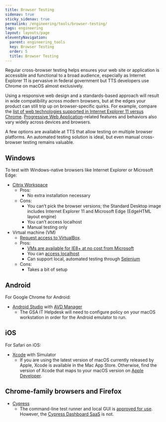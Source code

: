 ```yaml
---
title: Browser Testing
sidenav: true
sticky_sidenav: true
permalink: /engineering/tools/browser-testing/
tags: engineering
layout: layouts/page
eleventyNavigation: 
  parent: engineering_tools
  key: Browser Testing
  order: 5
  title: Browser Testing
---
```


Regular cross-browser testing helps ensures your web site or application is accessible and functional to a broad audience, especially as Internet Explorer 11 is pervasive in federal government but TTS developers use Chrome on macOS almost exclusively.

Using a responsive web design and a standards-based approach will result in wide compatibility across modern browsers, but at the edges your product can still trip up on browser-specific quirks. For example, compare the [list of web technologies supported in Internet Explorer 11 versus Chrome](https://caniuse.com/#compare=ie+11,chrome+86). [Progressive Web Application](https://web.dev/progressive-web-apps/)-related features and behaviors also vary widely across devices and browsers.

A few options are available at TTS that allow testing on multiple browser platforms. An automated testing solution is ideal, but even manual cross-browser testing remains valuable.

## Windows

To test with Windows-native browsers like Internet Explorer or Microsoft Edge: 

- [Citrix Workspace](https://handbook.tts.gsa.gov/vmware-horizon/)
  * Pros:
     * No extra installation necessary
  * Cons:
     * You can’t pick the browser versions; the Standard Desktop image includes Internet Explorer 11 and Microsoft Edge (EdgeHTML layout engine) 
     * You can’t access localhost
     * Manual testing only
- Virtual machine (VM)
  * [Request access to VirtualBox](https://gsa.servicenowservices.com/sp/?id=sc_cat_item&sys_id=1bfdfdca78d3a400ce3ddff91a64940b).
  * Pros:
    * [VMs are available for IE8+ at no cost from Microsoft](https://developer.microsoft.com/en-us/microsoft-edge/tools/vms/)
    * You can [access localhost](https://medium.com/@urubuz/accessing-localhost-in-mac-from-windows-vm-in-virtualbox-312a3de6fedb)
    * Can support local, automated testing through [Selenium](https://www.selenium.dev/)
  * Cons:
    * Takes a bit of setup

## Android 

For Google Chrome for Android:

- [Android Studio](https://developer.android.com/studio) with [AVD Manager](https://developer.android.com/studio/run/managing-avds)
  * The GSA IT Helpdesk will need to configure policy on your macOS workstation in order for the Android emulator to run.

## iOS

For Safari on iOS:

- [Xcode](https://developer.apple.com/xcode/) with Simulator
  * If you are using the latest version of macOS currently released by Apple, Xcode is available in the Mac App Store. Otherwise, find the version of Xcode that maps to your macOS version on [Apple Developer](https://developer.apple.com/download/). 

## Chrome-family browsers and Firefox

- [Cypress](https://www.cypress.io/features)
  * The command-line test runner and local GUI is [approved for use](https://handbook.tts.gsa.gov/software/search/#cypress). However, the [Cypress Dashboard SaaS](https://www.cypress.io/dashboard/) is not.
